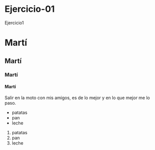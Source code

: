 # Ejercicio-01
Ejercicio1
# Martí

## Martí

### Martí

#### Martí


Salir en la moto con mis amigos, es de lo mejor y en lo que mejor me lo paso.

* patatas
* pan
* leche

1. patatas
2. pan
3. leche
